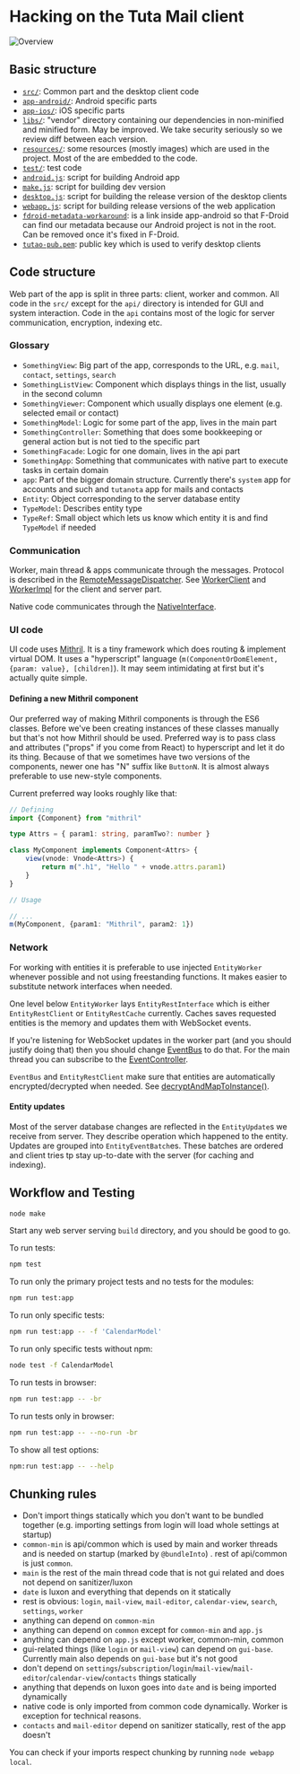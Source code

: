 # Hacking on the Tuta Mail client

![Overview](Overview.svg)

## Basic structure

* [`src/`](../src): Common part and the desktop client code
* [`app-android/`](../app-android): Android specific parts
* [`app-ios/`](../app-ios): iOS specific parts
* [`libs/`](../libs): "vendor" directory containing our dependencies in non-minified and minified form. May be improved.
  We take security seriously so we review diff between each version.
* [`resources/`](../resources): some resources (mostly images) which are used in the project. Most of the are embedded
  to the code.
* [`test/`](../test): test code
* [`android.js`](../android.js): script for building Android app
* [`make.js`](../make.js): script for building dev version
* [`desktop.js`](../desktop.js): script for building the release version of the desktop clients
* [`webapp.js`](../webapp.js): script for building release versions of the web application
* [`fdroid-metadata-workaround`](../fdroid-metadata-workaround): is a link inside app-android so that F-Droid can find
  our metadata because our Android project is not in the root. Can be removed once it's fixed in F-Droid.
* [`tutao-pub.pem`](../tutao-pub.pem): public key which is used to verify desktop clients

## Code structure

Web part of the app is split in three parts: client, worker and common. All code in the `src/` except for the `api/`
directory is intended for GUI and system interaction. Code in the `api`
contains most of the logic for server communication, encryption, indexing etc.

### Glossary

* `SomethingView`: Big part of the app, corresponds to the URL, e.g. `mail`, `contact`, `settings`, `search`
* `SomethingListView`: Component which displays things in the list, usually in the second column
* `SomethingViewer`: Component which usually displays one element (e.g. selected email or contact)
* `SomethingModel`: Logic for some part of the app, lives in the main part
* `SomethingController`: Something that does some bookkeeping or general action but is not tied to the specific part
* `SomethingFacade`: Logic for one domain, lives in the api part
* `SomethingApp`: Something that communicates with native part to execute tasks in certain domain
* `app`: Part of the bigger domain structure. Currently there's `system` app for accounts and such and
  `tutanota` app for mails and contacts
* `Entity`: Object corresponding to the server database entity
* `TypeModel`: Describes entity type
* `TypeRef`: Small object which lets us know which entity it is and find `TypeModel` if needed

### Communication

Worker, main thread & apps communicate through the messages. Protocol is described in the
[RemoteMessageDispatcher](../src/api/common/MessageDispatcher.js). See [WorkerClient](../src/api/main/WorkerClient.js)
and
[WorkerImpl](../src/api/worker/WorkerImpl.js) for the client and server part.

Native code communicates through the [NativeInterface](../src/native/common/NativeInterface.js).

### UI code

UI code uses [Mithril](http://mithril.js.org/). It is a tiny framework which does routing & implement virtual DOM. It
uses a "hyperscript" language (`m(ComponentOrDomElement, {param: value}, [children]`). It may seem intimidating at first
but it's actually quite simple.

#### Defining a new Mithril component

Our preferred way of making Mithril components is through the ES6 classes. Before we've been creating instances of these
classes manually but that's not how Mithril should be used. Preferred way is to pass class and attributes
("props" if you come from React) to hyperscript and let it do its thing. Because of that we sometimes have two versions
of the components, newer one has "N" suffix like `ButtonN`. It is almost always preferable to use new-style components.

Current preferred way looks roughly like that:

```typescript
// Defining
import {Component} from "mithril"

type Attrs = { param1: string, paramTwo?: number }

class MyComponent implements Component<Attrs> {
	view(vnode: Vnode<Attrs>) {
		return m(".h1", "Hello " + vnode.attrs.param1)
	}
}

// Usage

// ...
m(MyComponent, {param1: "Mithril", param2: 1})
```

### Network

For working with entities it is preferable to use injected `EntityWorker` whenever possible and not using freestanding
functions. It makes easier to substitute network interfaces when needed.

One level below `EntityWorker` lays `EntityRestInterface` which is either `EntityRestClient` or `EntityRestCache`
currently. Caches saves requested entities is the memory and updates them with WebSocket events.

If you're listening for WebSocket updates in the worker part (and you should justify doing that) then you should change
[EventBus](../src/api/worker/EventBusClient.js) to do that. For the main thread you can subscribe to the
[EventController](../src/api/main/EventController.js).

`EventBus` and `EntityRestClient` make sure that entities are automatically encrypted/decrypted when needed. See
[decryptAndMapToInstance()](../src/api/worker/crypto/CryptoFacade.js).

#### Entity updates

Most of the server database changes are reflected in the `EntityUpdate`s we receive from server. They describe operation
which happened to the entity. Updates are grouped into `EntityEventBatch`es. These batches are ordered and client tries
tp stay up-to-date with the server (for caching and indexing).

## Workflow and Testing

```bash
node make
```

Start any web server serving `build` directory, and you should be good to go.

To run tests:

```bash
npm test
```

To run only the primary project tests and no tests for the modules:

```bash
npm run test:app
```

To run only specific tests:

```bash
npm run test:app -- -f 'CalendarModel'
```

To run only specific tests without npm:

```bash
node test -f CalendarModel
```

To run tests in browser:

```bash
npm run test:app -- -br
```

To run tests only in browser:

```bash
npm run test:app -- --no-run -br
```

To show all test options:

```bash
npm:run test:app -- --help
```

## Chunking rules

- Don't import things statically which you don't want to be bundled together (e.g. importing settings from login will
  load whole settings at startup)
- `common-min` is api/common which is used by main and worker threads and is needed on startup (marked by `@bundleInto`)
  . rest of api/common is just `common`.
- `main` is the rest of the main thread code that is not gui related and does not depend on sanitizer/luxon
- `date` is luxon and everything that depends on it statically
- rest is obvious: `login`, `mail-view`, `mail-editor`, `calendar-view`, `search`, `settings`, `worker`
- anything can depend on `common-min`
- anything can depend on `common` except for `common-min` and `app.js`
- anything can depend on `app.js` except worker, common-min, common
- gui-related things (like `login` or `mail-view`) can depend on `gui-base`. Currently main also depends on `gui-base`
  but it's not good
- don't depend on `settings`/`subscription`/`login`/`mail-view`/`mail-editor`/`calendar-view`/`contacts` things
  statically
- anything that depends on luxon goes into `date` and is being imported dynamically
- native code is only imported from common code dynamically. Worker is exception for technical reasons.
- `contacts` and `mail-editor` depend on sanitizer statically, rest of the app doesn't

You can check if your imports respect chunking by running `node webapp local`.